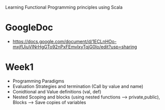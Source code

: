 Learning Functional Programming principles using Scala
# GoogleDoc
 - https://docs.google.com/document/d/1ECLnHOo-mxjfUiuVINrHgGTo92nPxFEmvlxyTqjG0Io/edit?usp=sharing

# Week1
  - Programming Paradigms
  - Evaluation Strategies and termination (Call by value and name)
  - Conidtional and Value definitions (val, def)
  - Nested Scoping and blocks (using nested functions --> private,public), Blocks --> Save copies of variables